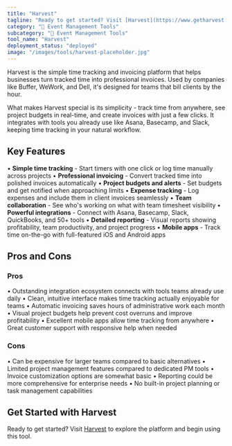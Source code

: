 ```yaml
---
title: "Harvest"
tagline: "Ready to get started? Visit [Harvest](https://www.getharvest.com) to explore the platform and begin using this tool...."
category: "🎪 Event Management Tools"
subcategory: "🎪 Event Management Tools"
tool_name: "Harvest"
deployment_status: "deployed"
image: "/images/tools/harvest-placeholder.jpg"
---
```

Harvest is the simple time tracking and invoicing platform that helps businesses turn tracked time into professional invoices. Used by companies like Buffer, WeWork, and Dell, it's designed for teams that bill clients by the hour.

What makes Harvest special is its simplicity - track time from anywhere, see project budgets in real-time, and create invoices with just a few clicks. It integrates with tools you already use like Asana, Basecamp, and Slack, keeping time tracking in your natural workflow.

## Key Features

• **Simple time tracking** - Start timers with one click or log time manually across projects
• **Professional invoicing** - Convert tracked time into polished invoices automatically
• **Project budgets and alerts** - Set budgets and get notified when approaching limits
• **Expense tracking** - Log expenses and include them in client invoices seamlessly
• **Team collaboration** - See who's working on what with team timesheet visibility
• **Powerful integrations** - Connect with Asana, Basecamp, Slack, QuickBooks, and 50+ tools
• **Detailed reporting** - Visual reports showing profitability, team productivity, and project progress
• **Mobile apps** - Track time on-the-go with full-featured iOS and Android apps

## Pros and Cons

### Pros
• Outstanding integration ecosystem connects with tools teams already use daily
• Clean, intuitive interface makes time tracking actually enjoyable for teams
• Automatic invoicing saves hours of administrative work each month
• Visual project budgets help prevent cost overruns and improve profitability
• Excellent mobile apps allow time tracking from anywhere
• Great customer support with responsive help when needed

### Cons
• Can be expensive for larger teams compared to basic alternatives
• Limited project management features compared to dedicated PM tools
• Invoice customization options are somewhat basic
• Reporting could be more comprehensive for enterprise needs
• No built-in project planning or task management capabilities

## Get Started with Harvest

Ready to get started? Visit [Harvest](https://www.getharvest.com) to explore the platform and begin using this tool.